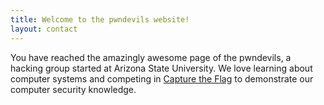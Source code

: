 ```yaml
---
title: Welcome to the pwndevils website!
layout: contact
---
```


You have reached the amazingly awesome page of the pwndevils, a hacking group started at Arizona State University. We love learning about computer systems and competing in [Capture the Flag]("https://en.wikipedia.org/wiki/Capture_the_flag#Computer_security") to demonstrate our computer security knowledge.


<!--
{% for post in site.posts %}
<a href="{{site.baseurl}}{{post.url}}">{{post.title}}</a>
{%endfor%}

-->
